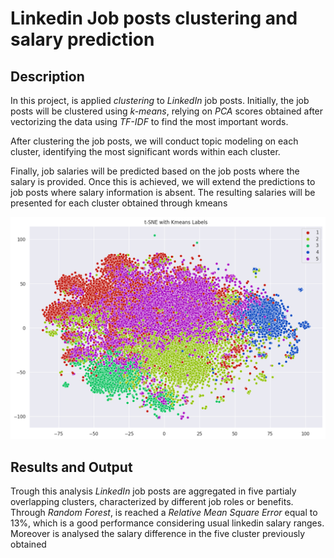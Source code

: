 # Linkedin Job posts clustering and salary prediction

## Description

In this project, is applied *clustering* to *LinkedIn* job posts. Initially, the job posts will be clustered using *k-means*, relying on *PCA* scores obtained after vectorizing the data using *TF-IDF* to find the most important words.

After clustering the job posts, we will conduct topic modeling on each cluster, identifying the most significant words within each cluster.

Finally, job salaries will be predicted based on the job posts where the salary is provided. Once this is achieved, we will extend the predictions to job posts where salary information is absent. The resulting salaries will be presented for each cluster obtained through kmeans

<img src="t_sne.png" alt="drawing" width="800"/>

## Results and Output

Trough this analysis *LinkedIn* job posts are aggregated in five partialy overlapping clusters, characterized by different job roles or benefits.
Through *Random Forest*, is reached a *Relative Mean Square Error* equal to 13%, which is a good performance considering usual linkedin salary ranges. 
Moreover is analysed the salary difference in the five cluster previously obtained
